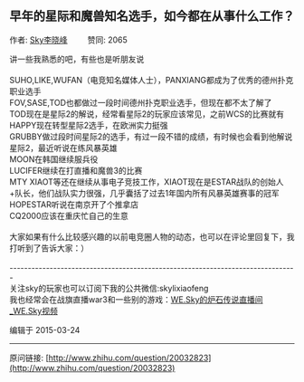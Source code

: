 ## 早年的星际和魔兽知名选手，如今都在从事什么工作？

作者: [Sky李晓峰](http://www.zhihu.com/people/li-xiao-feng-sky)&nbsp;&nbsp;&nbsp;&nbsp;&nbsp;&nbsp;&nbsp;&nbsp; 赞同: 2065


讲一些我熟悉的吧，有些也是听朋友说<br><br>SUHO,LIKE,WUFAN（电竞知名媒体人士），PANXIANG都成为了优秀的德州扑克职业选手<br>FOV,SASE,TOD也都做过一段时间德州扑克职业选手，但现在都不太了解了<br>TOD现在是星际2的解说，经常看星际2的玩家应该常见，之前WCS的比赛就有<br>HAPPY现在转型星际2选手，在欧洲实力挺强<br>GRUBBY做过段时间星际2的选手，有过一段不错的成绩，有时候也会看到他解说星际2，最近听说在练风暴英雄<br>MOON在韩国继续服兵役<br>LUCIFER继续在打直播和魔兽3的比赛<br>MTY XIAOT等还在继续从事电子竞技工作，XIAOT现在是ESTAR战队的创始人+队长，他们战队实力很强，几乎囊括了过去1年国内所有风暴英雄赛事的冠军<br>HOPESTAR听说在南京开了个推拿店<br>CQ2000应该在重庆忙自己的生意<br><br>大家如果有什么比较感兴趣的以前电竞圈人物的动态，也可以在评论里回复下，我打听到了告诉大家：）<br><br>-------------------------------------------------------------------------------<br>关注sky的玩家也可以订阅下我的公共微信:skylixiaofeng<br>我也经常会在战旗直播war3和一些别的游戏：<a href="http://www.zhanqi.tv/sky" class=" wrap external" target="_blank" rel="nofollow noreferrer">WE.Sky的炉石传说直播间_WE.Sky视频<i class="icon-external"></i></a>



编辑于 2015-03-24



---
原问链接: [http://www.zhihu.com/question/20032823](http://www.zhihu.com/question/20032823)